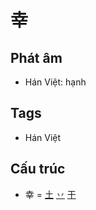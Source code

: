 # 幸

## Phát âm
* Hán Việt: hạnh

## Tags
* Hán Việt

## Cấu trúc
* 幸 = [土](土.md) [丷](丷.md) [干](干.md)

<script>window.HANZI_FIELD='幸';</script>